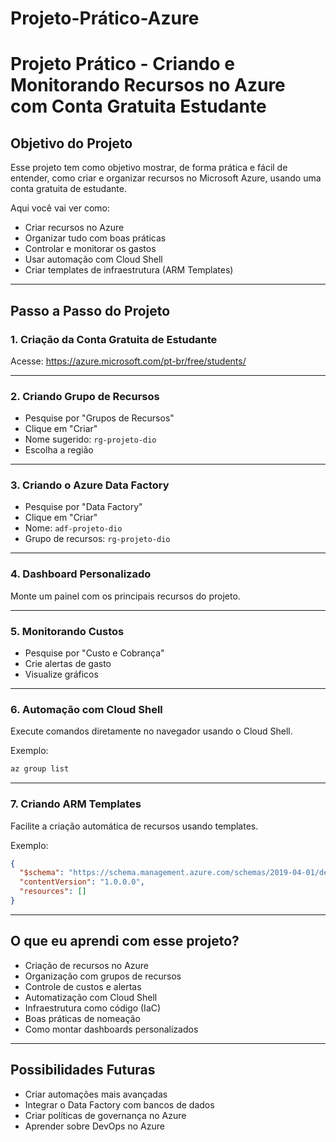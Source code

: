 # Projeto-Prático-Azure
# Projeto Prático - Criando e Monitorando Recursos no Azure com Conta Gratuita Estudante

## Objetivo do Projeto

Esse projeto tem como objetivo mostrar, de forma prática e fácil de entender, como criar e organizar recursos no Microsoft Azure, usando uma conta gratuita de estudante.

Aqui você vai ver como:
- Criar recursos no Azure
- Organizar tudo com boas práticas
- Controlar e monitorar os gastos
- Usar automação com Cloud Shell
- Criar templates de infraestrutura (ARM Templates)

---

## Passo a Passo do Projeto

### 1. Criação da Conta Gratuita de Estudante
Acesse: https://azure.microsoft.com/pt-br/free/students/



---

### 2. Criando Grupo de Recursos
- Pesquise por "Grupos de Recursos"
- Clique em "Criar"
- Nome sugerido: `rg-projeto-dio`
- Escolha a região


---

### 3. Criando o Azure Data Factory
- Pesquise por "Data Factory"
- Clique em "Criar"
- Nome: `adf-projeto-dio`
- Grupo de recursos: `rg-projeto-dio`


---

### 4. Dashboard Personalizado
Monte um painel com os principais recursos do projeto.



---

### 5. Monitorando Custos
- Pesquise por "Custo e Cobrança"
- Crie alertas de gasto
- Visualize gráficos



---

### 6. Automação com Cloud Shell
Execute comandos diretamente no navegador usando o Cloud Shell.

Exemplo:

```bash
az group list
```



---

### 7. Criando ARM Templates
Facilite a criação automática de recursos usando templates.

Exemplo:

```json
{
  "$schema": "https://schema.management.azure.com/schemas/2019-04-01/deploymentTemplate.json#",
  "contentVersion": "1.0.0.0",
  "resources": []
}
```



---

## O que eu aprendi com esse projeto?
- Criação de recursos no Azure
- Organização com grupos de recursos
- Controle de custos e alertas
- Automatização com Cloud Shell
- Infraestrutura como código (IaC)
- Boas práticas de nomeação
- Como montar dashboards personalizados

---

## Possibilidades Futuras
- Criar automações mais avançadas
- Integrar o Data Factory com bancos de dados
- Criar políticas de governança no Azure
- Aprender sobre DevOps no Azure
